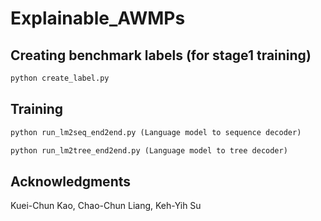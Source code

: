 # Explainable_AWMPs

## Creating benchmark labels (for stage1 training)
```python
python create_label.py
```

## Training 

```python
python run_lm2seq_end2end.py (Language model to sequence decoder)
```


```python
python run_lm2tree_end2end.py (Language model to tree decoder)
```

## Acknowledgments
Kuei-Chun Kao, Chao-Chun Liang, Keh-Yih Su